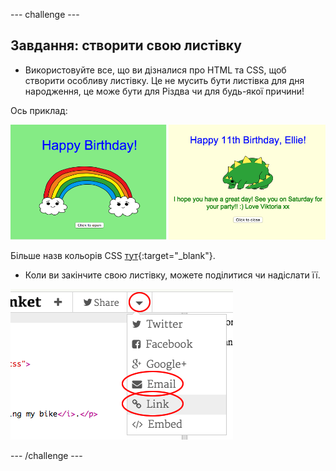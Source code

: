 \--- challenge \---

## Завдання: створити свою листівку

+ Використовуйте все, що ви дізналися про HTML та CSS, щоб створити особливу листівку. Це не мусить бути листівка для дня народження, це може бути для Різдва чи для будь-якої причини!

Ось приклад:

![скріншот](images/birthday-final.png)

Більше назв кольорів CSS [тут](http://jumpto.cc/colours){:target="_blank"}.

+ Коли ви закінчите свою листівку, можете поділитися чи надіслати її.

![скріншот](images/birthday-share.png)

\--- /challenge \---